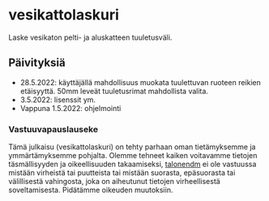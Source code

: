 # vesikattolaskuri
Laske vesikaton pelti- ja aluskatteen tuuletusväli.

## Päivityksiä

- 28.5.2022: käyttäjällä mahdollisuus muokata tuulettuvan ruoteen reikien etäisyyttä. 50mm leveät tuuletusrimat mahdollista valita.
- 3.5.2022: lisenssit ym.
- Vappuna 1.5.2022: ohjelmointi

### Vastuuvapauslauseke

Tämä julkaisu (vesikattolaskuri) on tehty parhaan oman tietämyksemme ja ymmärtämyksemme pohjalta. Olemme tehneet kaiken voitavamme tietojen täsmällisyyden ja oikeellisuuden takaamiseksi, [talonendm](https://talonendm.github.io/) ei ole vastuussa mistään virheistä tai puutteista tai mistään suorasta, epäsuorasta tai välillisestä vahingosta, joka on aiheutunut tietojen virheellisestä soveltamisesta. Pidätämme oikeuden muutoksiin.